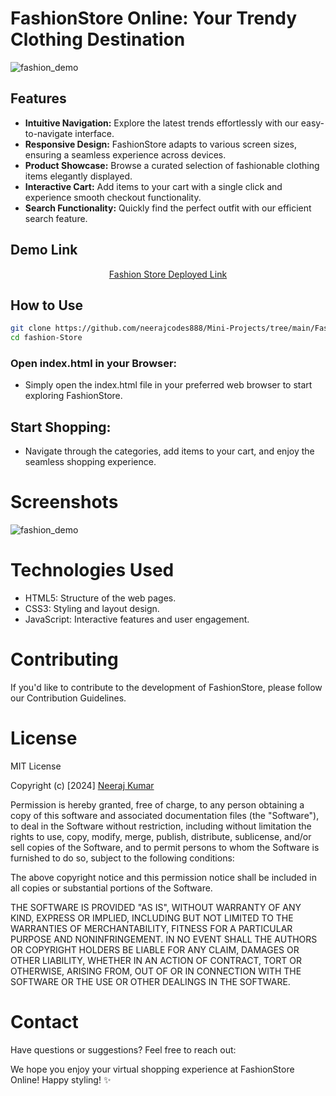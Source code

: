 # FashionStore Online: Your Trendy Clothing Destination

![fashion_demo](https://github.com/neerajcodes888/Mini-Projects/assets/98253646/57c3f360-600e-418f-a1e8-1d1b19e4de4d)


## Features

- **Intuitive Navigation:** Explore the latest trends effortlessly with our easy-to-navigate interface.
- **Responsive Design:** FashionStore adapts to various screen sizes, ensuring a seamless experience across devices.
- **Product Showcase:** Browse a curated selection of fashionable clothing items elegantly displayed.
- **Interactive Cart:** Add items to your cart with a single click and experience smooth checkout functionality.
- **Search Functionality:** Quickly find the perfect outfit with our efficient search feature.

## Demo Link

<div align="center" target="blank">

  [Fashion Store Deployed Link](https://neerajcodes888.github.io/Mini-Projects/Fashion-Store)
</div>


## How to Use

```bash
git clone https://github.com/neerajcodes888/Mini-Projects/tree/main/Fashion-Store.git
cd fashion-Store

```

### Open index.html in your Browser:
- Simply open the index.html file in your preferred web browser to start exploring FashionStore.

## Start Shopping:
- Navigate through the categories, add items to your cart, and enjoy the seamless shopping experience.

# Screenshots

![fashion_demo](https://github.com/neerajcodes888/Mini-Projects/assets/98253646/31dbaa43-bf82-4d2c-a35e-58b906e1bdf8)


# Technologies Used
- HTML5: Structure of the web pages.
- CSS3: Styling and layout design.
- JavaScript: Interactive features and user engagement.
# Contributing
If you'd like to contribute to the development of FashionStore, please follow our Contribution Guidelines.

# License
MIT License

Copyright (c) [2024] [Neeraj Kumar](https://www.linkedin.com/in/neeraj-kumar-9a75811a2/)

Permission is hereby granted, free of charge, to any person obtaining a copy
of this software and associated documentation files (the "Software"), to deal
in the Software without restriction, including without limitation the rights
to use, copy, modify, merge, publish, distribute, sublicense, and/or sell
copies of the Software, and to permit persons to whom the Software is
furnished to do so, subject to the following conditions:

The above copyright notice and this permission notice shall be included in all
copies or substantial portions of the Software.

THE SOFTWARE IS PROVIDED "AS IS", WITHOUT WARRANTY OF ANY KIND, EXPRESS OR
IMPLIED, INCLUDING BUT NOT LIMITED TO THE WARRANTIES OF MERCHANTABILITY,
FITNESS FOR A PARTICULAR PURPOSE AND NONINFRINGEMENT. IN NO EVENT SHALL THE
AUTHORS OR COPYRIGHT HOLDERS BE LIABLE FOR ANY CLAIM, DAMAGES OR OTHER
LIABILITY, WHETHER IN AN ACTION OF CONTRACT, TORT OR OTHERWISE, ARISING FROM,
OUT OF OR IN CONNECTION WITH THE SOFTWARE OR THE USE OR OTHER DEALINGS IN THE
SOFTWARE.


# Contact
Have questions or suggestions? Feel free to reach out:


We hope you enjoy your virtual shopping experience at FashionStore Online! Happy styling! ✨
